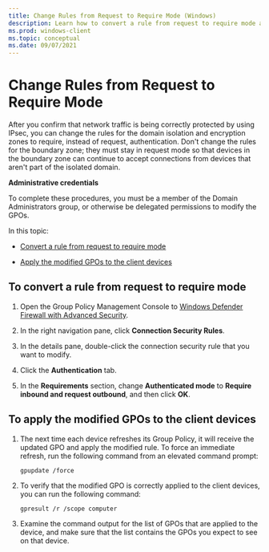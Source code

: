 ```yaml
---
title: Change Rules from Request to Require Mode (Windows)
description: Learn how to convert a rule from request to require mode and apply the modified GPOs to the client devices.
ms.prod: windows-client
ms.topic: conceptual
ms.date: 09/07/2021
---
```


# Change Rules from Request to Require Mode


After you confirm that network traffic is being correctly protected by using IPsec, you can change the rules for the domain isolation and encryption zones to require, instead of request, authentication. Don't change the rules for the boundary zone; they must stay in request mode so that devices in the boundary zone can continue to accept connections from devices that aren't part of the isolated domain.

**Administrative credentials**

To complete these procedures, you must be a member of the Domain Administrators group, or otherwise be delegated permissions to modify the GPOs.

In this topic:

-   [Convert a rule from request to require mode](#to-convert-a-rule-from-request-to-require-mode)

-   [Apply the modified GPOs to the client devices](#to-apply-the-modified-gpos-to-the-client-devices)

## To convert a rule from request to require mode

1.  Open the Group Policy Management Console to [Windows Defender Firewall with Advanced Security](open-the-group-policy-management-console-to-windows-firewall-with-advanced-security.md).

2.  In the right navigation pane, click **Connection Security Rules**.

3.  In the details pane, double-click the connection security rule that you want to modify.

4.  Click the **Authentication** tab.

5.  In the **Requirements** section, change **Authenticated mode** to **Require inbound and request outbound**, and then click **OK**.

## To apply the modified GPOs to the client devices

1.  The next time each device refreshes its Group Policy, it will receive the updated GPO and apply the modified rule. To force an immediate refresh, run the following command from an elevated command prompt:

    ``` syntax
    gpupdate /force
    ```

2.  To verify that the modified GPO is correctly applied to the client devices, you can run the following command:

    ``` syntax
    gpresult /r /scope computer
    ```

3.  Examine the command output for the list of GPOs that are applied to the device, and make sure that the list contains the GPOs you expect to see on that device.
